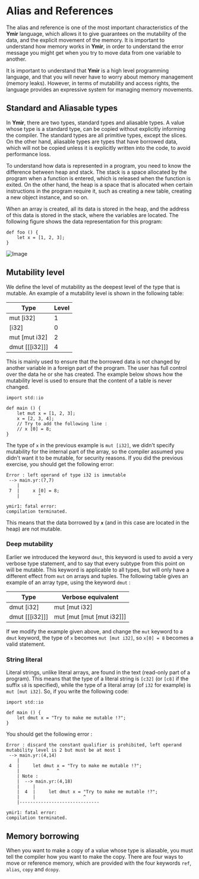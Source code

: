# Alias and References


The alias and reference is one of the most important characteristics
of the **Ymir** language, which allows it to give guarantees on the
mutability of the data, and the explicit movement of the memory. It is
important to understand how memory works in **Ymir**, in order to
understand the error message you might get when you try to move data
from one variable to another.

It is important to understand that **Ymir** is a high level
programming language, and that you will never have to worry about
memory management (memory leaks). However, in terms of mutability and
access rights, the language provides an expressive system for managing
memory movements.

## Standard and Aliasable types

In **Ymir**, there are two types, standard types and aliasable
types. A value whose type is a standard type, can be copied without
explicitly informing the compiler. The standard types are all
primitive types, except the slices. On the other hand, aliasable types
are types that have borrowed data, which will not be copied unless it
is explicitly written into the code, to avoid performance loss.

To understand how data is represented in a program, you need to know
the difference between heap and stack. The stack is a space allocated
by the program when a function is entered, which is released when the
function is exited. On the other hand, the heap is a space that is
allocated when certain instructions in the program require it, such as
creating a new table, creating a new object instance, and so on.

When an array is created, all its data is stored in the heap, and the
address of this data is stored in the stack, where the variables are
located. The following figure shows the data representation for this
program:

```ymir
def foo () {
	let x = [1, 2, 3];
}
```

![Image](https://gnu-ymir.github.io/Documentations/advanced/memory_x_foo.png)

## Mutability level 

We define the level of mutability as the deepest level of the type
that is mutable. An example of a mutability level is shown in the
following table:

| Type | Level |
| --- | --- |
| mut [i32] | 1 |
| [i32] | 0 |
| mut [mut i32] | 2 |
| dmut [[[i32]]] | 4 |

This is mainly used to ensure that the borrowed data is not changed by
another variable in a foreign part of the program. The user has full
control over the data he or she has created. The example below shows
how the mutability level is used to ensure that the content of a
table is never changed.

```ymir
import std::io

def main () {
	let mut x = [1, 2, 3];
	x = [2, 3, 4];
	// Try to add the following line : 
	// x [0] = 8;
}
```

The type of `x` in the previous example is `mut [i32]`, we didn't
specify mutability for the internal part of the array, so the compiler
assumed you didn't want it to be mutable, for security reasons. If you
did the previous exercise, you should get the following error:

```
Error : left operand of type i32 is immutable
 --> main.yr:(7,7)
    | 
 7  |     x [0] = 8;
    |       ^

ymir1: fatal error: 
compilation terminated.
```

This means that the data borrowed by **`x`** (and in this case are
located in the heap) are not mutable.

### Deep mutability

Earlier we introduced the keyword `dmut`, this keyword is used to
avoid a very verbose type statement, and to say that every subtype
from this point on will be mutable. This keyword is applicable to all
types, but will only have a different effect from `mut` on arrays and
tuples. The following table gives an example of an array type, using
the keyword `dmut` :

| Type | Verbose equivalent |
| --- | --- |
| dmut [i32] | mut [mut i32] |
| dmut [[[i32]]] | mut [mut [mut [mut i32]]] |

If we modify the example given above, and change the `mut` keyword to
a `dmut` keyword, the type of `x` becomes `mut [mut i32]`, so `x[0] = 8`
becomes a valid statement.

### String literal 

Literal strings, unlike literal arrays, are found in the text
(read-only part of a program). This means that the type of a literal
string is `[c32]` (or `[c8]` if the suffix `s8` is specified), while
the type of a literal array (of `i32` for example) is `mut
[mut i32]`. So, if you write the following code:

```ymir
import std::io

def main () {
	let dmut x = "Try to make me mutable !?";
}
```

You should get the following error : 

```
Error : discard the constant qualifier is prohibited, left operand mutability level is 2 but must be at most 1
 --> main.yr:(4,14)
    | 
 4  |     let dmut x = "Try to make me mutable !?";
    |              ^
    | Note : 
    |  --> main.yr:(4,18)
    |     | 
    |  4  |     let dmut x = "Try to make me mutable !?";
    |     |                  ^
    |------------------------------ 

ymir1: fatal error: 
compilation terminated.
```

## Memory borrowing

When you want to make a copy of a value whose type is aliasable, you
must tell the compiler how you want to make the copy. There are four
ways to move or reference memory, which are provided with the
four keywords `ref`, `alias`, `copy` and `dcopy`.

